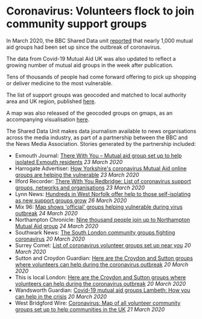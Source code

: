 # Coronavirus: Volunteers flock to join community support groups

In March 2020, the BBC Shared Data unit [reported](https://www.bbc.co.uk/news/uk-england-51978388) that nearly 1,000 mutual aid groups had been set up since the outbreak of coronavirus.

The data from Covid-19 Mutual Aid UK was also updated to reflect a growing number of mutual aid groups in the week after publication.

Tens of thousands of people had come forward offering to pick up shopping or deliver medicine to the most vulnerable.

The list of support groups was geocoded and matched to local authority area and UK region, published [here](https://docs.google.com/spreadsheets/d/1bWIuq_jYKOeSYSu-FswUVzRsxrEtS4PsQ1ESeSjuzMs/edit).

A map was also released of the geocoded groups on gmaps, as an accompanying visualisation [here](https://www.google.com/maps/d/u/0/edit?mid=1Zw8VsaNNMd4iLS77xUOQ8b13REDLYT34&ll=52.36809576613088%2C-2.8830537323111685&z=5).

The Shared Data Unit makes data journalism available to news organisations across the media industry, as part of a partnership between the BBC and the News Media Association. Stories generated by the partnership included:

* Exmouth Journal: [There With You – Mutual aid group set up to help isolated Exmouth residents](https://www.exmouthjournal.co.uk/news/mutual-aid-group-launched-covid-19-1-6573904) *23 March 2020*
* Harrogate Advertiser: [How Yorkshire's coronavirus Mutual Aid online groups are helping the vulnerable](https://www.harrogateadvertiser.co.uk/health/coronavirus/how-yorkshires-coronavirus-mutual-aid-online-groups-are-helping-vulnerable-2505583) *23 March 2020*
* Ilford Recorder: [There With You Redbridge: List of coronavirus support groups, networks and organisations](https://www.ilfordrecorder.co.uk/news/coronavirus-support-network-in-redbridge-1-6574074) *23 March 2020*
* Lynn News: [Hundreds in West Norfolk offer help to those self-isolating as new support groups grow](https://www.lynnnews.co.uk/news/hundreds-in-west-norfolk-offer-help-to-those-self-isolating-as-new-support-groups-grow-9104394/) *26 March 2020*
* Mix 96: [Map shows 'official' groups helping vulnerable during virus outbreak](https://www.mix96.co.uk/news/local/3067761/map-shows-official-groups-helping-vulnerable-during-virus-outbreak/) *24 March 2020*
* Northampton Chronicle: [Nine thousand people join up to Northampton Mutual Aid group](https://www.northamptonchron.co.uk/news/people/nine-thousand-people-join-northampton-mutual-aid-group-2505964) *24 March 2020*
* Southwark News: [The South London community groups fighting coronavirus](https://www.southwarknews.co.uk/news/the-south-london-community-groups-fighting-coronavirus/) *20 March 2020*
* Surrey Comet: [List of coronavirus volunteer groups set up near you](https://www.surreycomet.co.uk/news/18323273.list-coronavirus-volunteer-groups-set-near/) *20 March 2020*
* Sutton and Croydon Guardian: [Here are the Croydon and Sutton groups where volunteers can help during the coronavirus outbreak](https://www.yourlocalguardian.co.uk/news/18321734.croydon-sutton-groups-volunteers-can-help-coronavirus-outbreak/) *20 March 2020*
* This is local London: [Here are the Croydon and Sutton groups where volunteers can help during the coronavirus outbreak](https://www.thisislocallondon.co.uk/news/18321734.croydon-sutton-groups-volunteers-can-help-coronavirus-outbreak/) *20 March 2020*
* Wandsworth Guardian: [Covid-19 mutual aid groups Lambeth: How you can help in the crisis](https://www.wandsworthguardian.co.uk/news/18322776.covid-19-mutual-aid-groups-lambeth-can-help-crisis/) *20 March 2020*
* West Bridgford Wire: [Coronavirus: Map of all volunteer community groups set up to help communities in the UK](https://westbridgfordwire.com/coronavirus-map-of-all-volunteer-community-groups-in-the-uk/) *21 March 2020*

